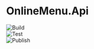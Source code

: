 # OnlineMenu.Api
![Build](https://github.com/OnlineMenu-StartUp/OnlineMenu.Api/workflows/Build/badge.svg) <br>
![Test](https://github.com/OnlineMenu-StartUp/OnlineMenu.Api/workflows/Test/badge.svg) <br>
![Publish](https://github.com/OnlineMenu-StartUp/OnlineMenu.Api/workflows/Publish/badge.svg)
